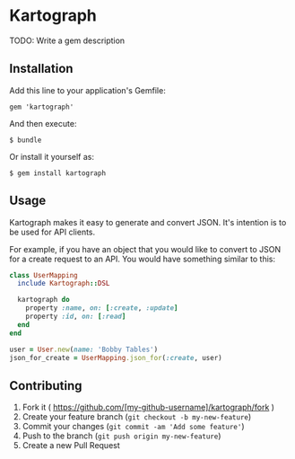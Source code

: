 # Kartograph

TODO: Write a gem description

## Installation

Add this line to your application's Gemfile:

    gem 'kartograph'

And then execute:

    $ bundle

Or install it yourself as:

    $ gem install kartograph

## Usage

Kartograph makes it easy to generate and convert JSON. It's intention is to be used for API clients.

For example, if you have an object that you would like to convert to JSON for a create request to an API. You would have something similar to this:

```ruby
class UserMapping
  include Kartograph::DSL

  kartograph do
    property :name, on: [:create, :update]
    property :id, on: [:read]
  end
end

user = User.new(name: 'Bobby Tables')
json_for_create = UserMapping.json_for(:create, user)
```

## Contributing

1. Fork it ( https://github.com/[my-github-username]/kartograph/fork )
2. Create your feature branch (`git checkout -b my-new-feature`)
3. Commit your changes (`git commit -am 'Add some feature'`)
4. Push to the branch (`git push origin my-new-feature`)
5. Create a new Pull Request
